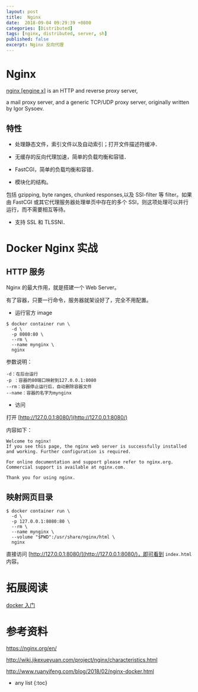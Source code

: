 ```yaml
---
layout: post
title:  Nginx
date:  2018-09-04 09:29:39 +0800
categories: [Distributed]
tags: [nginx, distributed, server, sh]
published: false
excerpt: Nginx 反向代理
---
```


# Nginx

[nginx [engine x]](https://nginx.org/en/) is an HTTP and reverse proxy server, 

a mail proxy server, and a generic TCP/UDP proxy server, originally written by Igor Sysoev.

## 特性

- 处理静态文件，索引文件以及自动索引；打开文件描述符缓冲．

- 无缓存的反向代理加速，简单的负载均衡和容错．

- FastCGI，简单的负载均衡和容错．

- 模块化的结构。

包括 gzipping, byte ranges, chunked responses,以及 SSI-filter 等 filter。如果由 FastCGI 或其它代理服务器处理单页中存在的多个 SSI，则这项处理可以并行运行，而不需要相互等待。

- 支持 SSL 和 TLSSNI．

# Docker Nginx 实战

## HTTP 服务

Nginx 的最大作用，就是搭建一个 Web Server。

有了容器，只要一行命令，服务器就架设好了，完全不用配置。

- 运行官方 image

```
$ docker container run \
  -d \
  -p 8080:80 \
  --rm \
  --name mynginx \
  nginx
```

参数说明：

```
-d：在后台运行
-p ：容器的80端口映射到127.0.0.1:8080
--rm：容器停止运行后，自动删除容器文件
--name：容器的名字为mynginx
```

- 访问

打开 [http://127.0.0.1:8080/](http://127.0.0.1:8080/)

内容如下：

```
Welcome to nginx!
If you see this page, the nginx web server is successfully installed and working. Further configuration is required.

For online documentation and support please refer to nginx.org.
Commercial support is available at nginx.com.

Thank you for using nginx.
```

## 映射网页目录

```
$ docker container run \
  -d \
  -p 127.0.0.1:8080:80 \
  --rm \
  --name mynginx \
  --volume "$PWD":/usr/share/nginx/html \
  nginx
```

直接访问 [http://127.0.0.1:8080/](http://127.0.0.1:8080/)，即可看到 `index.html` 内容。

# 拓展阅读

[docker 入门](https://houbb.github.io/2018/09/05/container-docker-hello)

# 参考资料

https://nginx.org/en/

http://wiki.jikexueyuan.com/project/nginx/characteristics.html

http://www.ruanyifeng.com/blog/2018/02/nginx-docker.html

* any list
{:toc}